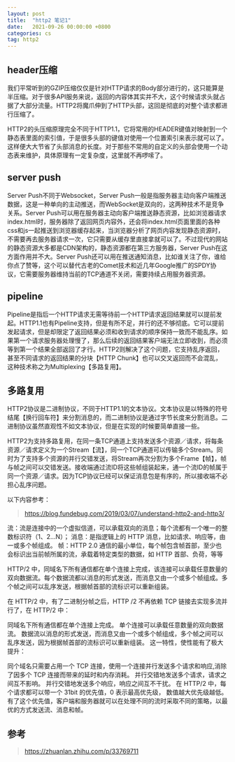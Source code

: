 ```yaml
---
layout: post
title:  "http2 笔记1"
date:   2021-09-26 00:00:00 +0800
categories: cs
tag: http2
---
```


## header压缩

我们平常听到的GZIP压缩仅仅是针对HTTP请求的Body部分进行的，这只能算是半压缩。对于很多API服务来说，返回的内容体其实并不大，这个时候请求头就占据了大部分流量。HTTP2将魔爪伸到了HTTP头部，这回是彻底的对整个请求都进行压缩了。

HTTP2的头压缩原理完全不同于HTTP1.1，它将常用的HEADER键值对映射到一个静态表里面的索引值，于是很多头部的键值对使用一个位置索引来表示就可以了。这样便大大节省了头部消息的长度。对于那些不常用的自定义的头部会使用一个动态表来维护，具体原理有一定复杂度，这里就不再啰嗦了。

## server push

Server Push不同于Websocket，Server Push一般是指服务器主动向客户端推送数据，这是一种单向的主动推送，而WebSocket是双向的，这两种技术不是竞争关系。Server Push可以用在服务器主动向客户端推送静态资源，比如浏览器请求index.html时，服务器除了返回网页内容外，还会将index.html页面里面的各种css和js一起推送到浏览器缓存起来，当浏览器分析了网页内容发现静态资源时，不需要再去服务器请求一次，它只需要从缓存里直接拿就可以了。不过现代的网站的静态资源大多都是CDN架构的，静态资源都在第三方服务器，Server Push在这方面作用并不大。Server Push还可以用在推送通知消息，比如谁关注了你，谁给你点了赞等，这个可以替代古老的Comet技术和近几年Google推广的SPDY协议，它需要服务器维持当前的TCP通道不关闭，需要持续占用服务器资源。

## pipeline

Pipeline是指后一个HTTP请求无需等待前一个HTTP请求返回结果就可以提前发起。HTTP1.1也有Pipeline支持，但是有所不足，并行的还不够彻底。它可以提前发起请求，但是却限定了返回结果必须和收到请求的顺序保持一致而不能乱序。如果第一个请求服务器处理慢了，那么后续的返回结果客户端无法立即收到，而必须等到第一个结果全部返回了才行。HTTP2则解决了这个问题，它支持乱序返回，甚至不同请求的返回结果的分块【HTTP Chunk】也可以交叉返回而不会混乱，这种技术称之为Multiplexing【多路复用】。


## 多路复用

HTTP2协议是二进制协议，不同于HTTP1.1的文本协议。文本协议是以特殊的符号结尾【换行回车符】来分割消息的，而二进制协议是通过字节长度来分割消息。二进制协议虽然直观性不如文本协议，但是在实现的时候要简单直接一些。

HTTP2为支持多路复用，在同一条TCP通道上支持发送多个资源／请求，将每条资源／请求定义为一个Stream【流】，同一个TCP通道可以传输多个Stream。同时为了支持多个资源的并行交错发送，将Stream再次分割为多个Frame【帧】，帧与帧之间可以交错发送。接收端通过流ID将这些帧组装起来，通一个流ID的帧属于同一个资源／请求。因为TCP协议已经可以保证消息包是有序的，所以接收端不必担心乱序问题。

以下内容参考：
> https://blog.fundebug.com/2019/03/07/understand-http2-and-http3/

流：流是连接中的一个虚拟信道，可以承载双向的消息；每个流都有一个唯一的整数标识符（1、2…N）；
消息：是指逻辑上的 HTTP 消息，比如请求、响应等，由一或多个帧组成。
帧：HTTP 2.0 通信的最小单位，每个帧包含帧首部，至少也会标识出当前帧所属的流，承载着特定类型的数据，如 HTTP 首部、负荷，等等

HTTP/2 中，同域名下所有通信都在单个连接上完成，该连接可以承载任意数量的双向数据流。每个数据流都以消息的形式发送，而消息又由一个或多个帧组成。多个帧之间可以乱序发送，根据帧首部的流标识可以重新组装。

在 HTTP/2 中，有了二进制分帧之后，HTTP /2 不再依赖 TCP 链接去实现多流并行了，在 HTTP/2 中：

同域名下所有通信都在单个连接上完成。
单个连接可以承载任意数量的双向数据流。
数据流以消息的形式发送，而消息又由一个或多个帧组成，多个帧之间可以乱序发送，因为根据帧首部的流标识可以重新组装。
这一特性，使性能有了极大提升：

同个域名只需要占用一个 TCP 连接，使用一个连接并行发送多个请求和响应,消除了因多个 TCP 连接而带来的延时和内存消耗。
并行交错地发送多个请求，请求之间互不影响。
并行交错地发送多个响应，响应之间互不干扰。
在 HTTP/2 中，每个请求都可以带一个 31bit 的优先值，0 表示最高优先级， 数值越大优先级越低。有了这个优先值，客户端和服务器就可以在处理不同的流时采取不同的策略，以最优的方式发送流、消息和帧。

## 参考

> https://zhuanlan.zhihu.com/p/33769711